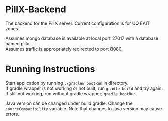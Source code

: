 # PillX-Backend

The backend for the PillX server. Current configuration is for UQ EAIT zones.

Assumes mongo database is available at local port 27017 with a database named pillx.  
Assumes traffic is appropriately redirected to port 8080.

# Running Instructions
Start application by running `./gradlew bootRun` in directory.  
If gradle wrapper is not working or not built, run `gradle build` and try again.  
If still not working, run without gradle wrapper; `gradle bootRun`.  

Java version can be changed under build.gradle. Change the `sourceCompatibility` variable. Note that changes to java version may cause errors.


